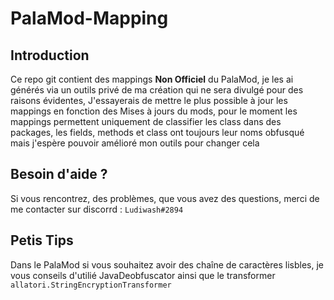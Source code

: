 # PalaMod-Mapping
## Introduction
Ce repo git contient des mappings **Non Officiel** du PalaMod, je les ai générés via un outils privé de ma création qui ne sera divulgé pour des raisons évidentes, J'essayerais de mettre le plus possible à jour les mappings en fonction des Mises à jours du mods, pour le moment les mappings permettent uniquement de classifier les class dans des packages, les fields, methods et class ont toujours leur noms obfusqué mais j'espère pouvoir amélioré mon outils pour changer cela

## Besoin d'aide ?
Si vous rencontrez, des problèmes, que vous avez des questions, merci de me contacter sur discorrd : ``Ludiwash#2894``

## Petis Tips
Dans le PalaMod si vous souhaitez avoir des chaîne de caractères lisbles, je vous conseils d'utilié JavaDeobfuscator ainsi que le transformer `allatori.StringEncryptionTransformer`
